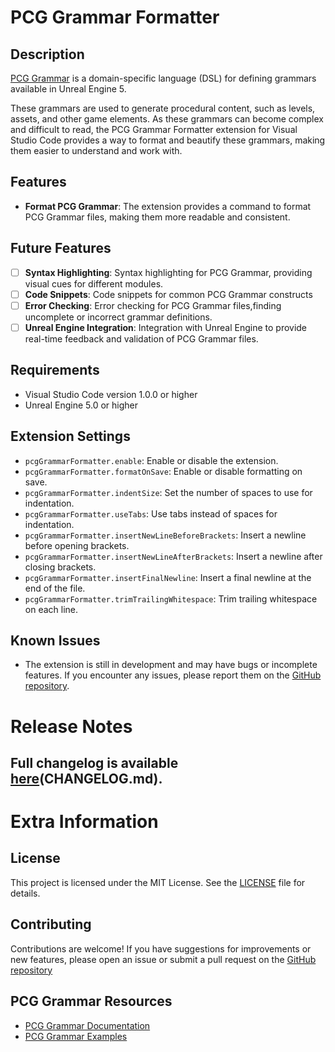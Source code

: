 # PCG Grammar Formatter

## Description

[PCG Grammar](https://dev.epicgames.com/documentation/en-us/unreal-engine/using-shape-grammar-with-pcg-in-unreal-engine) is a domain-specific language (DSL) for defining grammars available in Unreal Engine 5. 

These grammars are used to generate procedural content, such as levels, assets, and other game elements. As these grammars can become complex and difficult to read, the PCG Grammar Formatter extension for Visual Studio Code provides a way to format and beautify these grammars, making them easier to understand and work with.

## Features

* **Format PCG Grammar**: The extension provides a command to format PCG Grammar files, making them more readable and consistent.

## Future Features

- [ ] **Syntax Highlighting**: Syntax highlighting for PCG Grammar, providing visual cues for different modules. 
- [ ] **Code Snippets**: Code snippets for common PCG Grammar constructs
- [ ] **Error Checking**: Error checking for PCG Grammar files,finding uncomplete or incorrect grammar definitions.
- [ ]  **Unreal Engine Integration**: Integration with Unreal Engine to provide real-time feedback and validation of PCG Grammar files.

<!-- \!\[feature X\]\(images/feature-x.png\) -->


## Requirements

* Visual Studio Code version 1.0.0 or higher
* Unreal Engine 5.0 or higher

## Extension Settings

* `pcgGrammarFormatter.enable`: Enable or disable the extension.
* `pcgGrammarFormatter.formatOnSave`: Enable or disable formatting on save.
* `pcgGrammarFormatter.indentSize`: Set the number of spaces to use for indentation.
* `pcgGrammarFormatter.useTabs`: Use tabs instead of spaces for indentation.
* `pcgGrammarFormatter.insertNewLineBeforeBrackets`: Insert a newline before opening brackets.
* `pcgGrammarFormatter.insertNewLineAfterBrackets`: Insert a newline after closing brackets.
* `pcgGrammarFormatter.insertFinalNewline`: Insert a final newline at the end of the file.
* `pcgGrammarFormatter.trimTrailingWhitespace`: Trim trailing whitespace on each line.


## Known Issues

* The extension is still in development and may have bugs or incomplete features. If you encounter any issues, please report them on the [GitHub repository](https://github.com/damourChris/pcg-grammar-formatter/issues).

# Release Notes

Full changelog is available [here]()(CHANGELOG.md).
---

# Extra Information

## License

This project is licensed under the MIT License. See the [LICENSE](LICENSE) file for details.

## Contributing

Contributions are welcome! If you have suggestions for improvements or new features, please open an issue or submit a pull request on the [GitHub repository]()

## PCG Grammar Resources

* [PCG Grammar Documentation](https://dev.epicgames.com/documentation/en-us/unreal-engine/using-shape-grammar-with-pcg-in-unreal-engine)
* [PCG Grammar Examples](https://dev.epicgames.com/documentation/en-us/unreal-engine/creating-a-fence-generator-using-shape-grammar-in-unreal-engine)